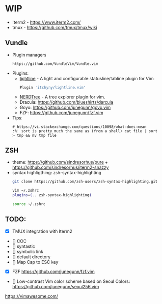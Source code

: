 # WIP 

* Iterm2 - https://www.iterm2.com/
* tmux - https://github.com/tmux/tmux/wiki

## Vundle
* Plugin managers
  ```bash
  https://github.com/VundleVim/Vundle.vim
  ```
* Plugins:
  - [lightline](https://github.com/itchyny/lightline.vim) - A light and configurable statusline/tabline plugin for Vim
    ```bash
    Plugin 'itchyny/lightline.vim'
    ```
  - [NERDTree](https://github.com/preservim/nerdtree) - A tree explorer plugin for vim.
  - Dracula: https://github.com/blueshirts/darcula
  - Goyo: https://github.com/junegunn/goyo.vim
  - FZF: https://github.com/junegunn/fzf.vim 
* Tips:
  ```
  # https://vi.stackexchange.com/questions/10098/what-does-mean
  :%! sort is pretty much the same as (from a shell) cat file | sort > tmp && mv tmp file
  ```
## ZSH
* theme: https://github.com/sindresorhus/pure + https://github.com/sindresorhus/iterm2-snazzy 
* syntax highligthing: zsh-syntax-highlighting
  ```bash
  git clone https://github.com/zsh-users/zsh-syntax-highlighting.git ${ZSH_CUSTOM:-~/.oh-my-zsh/custom}/plugins/zsh-syntax-highlighting
  
  vim ~/.zshrc
  plugins=(.. zsh-syntax-highlighting)  
  
  source ~/.zshrc
  ```

## TODO:
* [x] TMUX integration with Iterm2
* [] COC
* [] syntastic
* [] symbolic link
* [] default directory
* [] Map Cap to ESC key
* [x] FZF https://github.com/junegunn/fzf.vim 
* [] Low-contrast Vim color scheme based on Seoul Colors: https://github.com/junegunn/seoul256.vim


https://vimawesome.com/
